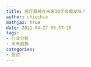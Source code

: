 ```yaml
---
title: 医疗器械在未来10年会爆发吗？
author: chiechie
mathjax: true
date: 2021-04-27 08:57:28
tags: 
- 行业分析 
- 未来趋势
categories: 
- 投资
---
```

